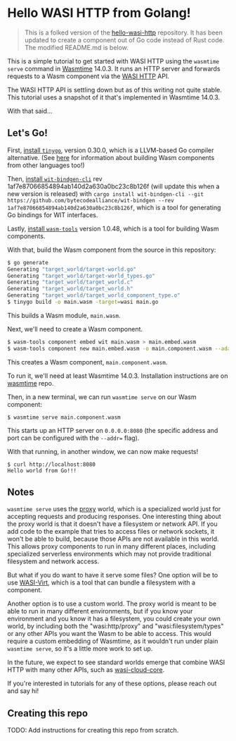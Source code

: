 # Hello WASI HTTP from Golang!

> This is a folked version of the [hello-wasi-http](https://github.com/sunfishcode/hello-wasi-http) repository. It has been updated to create a component out of Go code instead of Rust code. The modified README.md is below.

This is a simple tutorial to get started with WASI HTTP using the
`wasmtime serve` command in [Wasmtime] 14.0.3. It runs an HTTP server and
forwards requests to a Wasm component via the [WASI HTTP] API.

[Wasmtime]: https://wasmtime.dev
[WASI HTTP]: https://github.com/WebAssembly/wasi-http/

The WASI HTTP API is settling down but as of this writing not quite stable.
This tutorial uses a snapshot of it that's implemented in Wasmtime 14.0.3.

With that said...

## Let's Go!

First, [install `tinygo`](https://github.com/tinygo-org/tinygo/releases),
version 0.30.0, which is a LLVM-based Go compiler alternative. (See [here] for information about building Wasm components from other
languages too!)

[here]: https://component-model.bytecodealliance.org/language-support.html

Then, [install `wit-bindgen-cli`](https://github.com/bytecodealliance/wit-bindgen) rev 1af7e87066854894ab140d2a630a0bc23c8b126f (will update this when a new version is released) with `cargo install wit-bindgen-cli --git https://github.com/bytecodealliance/wit-bindgen --rev 1af7e87066854894ab140d2a630a0bc23c8b126f`, which is a tool for generating Go bindings for WIT interfaces.

Lastly, [install `wasm-tools`](https://github.com/bytecodealliance/wasm-tools/releases/) version 1.0.48, which is a tool for building Wasm components.

With that, build the Wasm component from the source in this repository:

```sh
$ go generate
Generating "target_world/target-world.go"
Generating "target_world/target-world_types.go"
Generating "target_world/target_world.c"
Generating "target_world/target_world.h"
Generating "target_world/target_world_component_type.o"
$ tinygo build -o main.wasm -target=wasi main.go
```

This builds a Wasm module, `main.wasm`.

Next, we'll need to create a Wasm component.

```sh
$ wasm-tools component embed wit main.wasm > main.embed.wasm
$ wasm-tools component new main.embed.wasm -o main.component.wasm --adapt wasi_snapshot_preview1.reactor.wasm
```

This creates a Wasm component, `main.component.wasm`.

To run it, we'll need at least Wasmtime 14.0.3. Installation instructions are
on [wasmtime](https://github.com/bytecodealliance/wasmtime/releases/tag/v14.0.3) repo.

Then, in a new terminal, we can run `wasmtime serve` on our Wasm component:

```
$ wasmtime serve main.component.wasm
```

This starts up an HTTP server on `0.0.0.0:8080` (the specific address and port
can be configured with the `--addr=` flag).

With that running, in another window, we can now make requests!

```
$ curl http://localhost:8080
Hello world from Go!!!
```

## Notes

`wasmtime serve` uses the [proxy] world, which is a specialized world just for
accepting requests and producing responses. One interesting thing about the proxy
world is that it doesn't have a filesystem or network API. If you add code to the
example that tries to access files or network sockets, it won't be able to build,
because those APIs are not available in this world. This allows proxy components
to run in many different places, including specialized serverless environments
which may not provide traditional filesystem and network access.

But what if you do want to have it serve some files? One option will be to use
[WASI-Virt](https://github.com/bytecodealliance/WASI-Virt), which is a tool
that can bundle a filesystem with a component.

Another option is to use a custom world. The proxy world is meant to be able
to run in many different environments, but if you know your environment and
you know it has a filesystem, you could create your own world, by including
both the "wasi:http/proxy" and "wasi:filesystem/types" or any other APIs you want
the Wasm to be able to access. This would require a custom embedding of Wasmtime,
as it wouldn't run under plain `wasmtime serve`, so it's a little more work to
set up.

In the future, we expect to see standard worlds emerge that combine WASI HTTP
with many other APIs, such as [wasi-cloud-core].

[wasi-cloud-core]: https://github.com/WebAssembly/wasi-cloud-core

If you're interested in tutorials for any of these options, please reach out
and say hi!

[proxy]: https://github.com/WebAssembly/wasi-http/blob/main/wit/proxy.wit

## Creating this repo

TODO: Add instructions for creating this repo from scratch.
